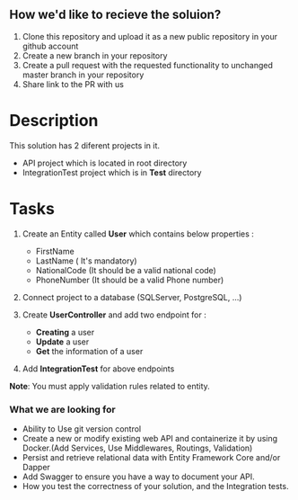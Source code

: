 ## How we'd like to recieve the soluion?

1. Clone this repository and upload it as a new public repository in your github account
2. Create a new branch in your repository
3. Create a pull request with the requested functionality to unchanged master branch in your repository
4. Share link to the PR with us 

# Description
This solution has 2 diferent projects in it.

- API project which is located in root directory
- IntegrationTest project which is in **Test** directory

# Tasks

1. Create an Entity called **User** which contains below properties : 
    
    - FirstName
    - LastName ( It's mandatory)
    - NationalCode (It should be a valid national code)  
    - PhoneNumber  (It should be a valid Phone number)   
2. Connect project to a database (SQLServer, PostgreSQL, ...)
3. Create **UserController** and add two endpoint for :
    
    - **Creating** a user
    - **Update** a user
    - **Get** the information of a user 
4. Add **IntegrationTest** for above endpoints

**Note**: You must apply validation rules related to entity.

### What we are looking for

- Ability to Use git version control
- Create a new or modify existing web API and containerize it by using Docker.(Add Services, Use Middlewares, Routings, Validation)
- Persist and retrieve relational data with Entity Framework Core and/or Dapper
- Add Swagger to ensure you have a way to document your API.
-  How you test the correctness of your solution, and the Integration tests.
